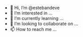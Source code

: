 - 👋 Hi, I’m @estebandeve
- 👀 I’m interested in ...
- 🌱 I’m currently learning ...
- 💞️ I’m looking to collaborate on ...
- 📫 How to reach me ...

<!---
estebandeve/estebandeve is a ✨ special ✨ repository because its `README.md` (this file) appears on your GitHub profile.
You can click the Preview link to take a look at your changes.
--->
